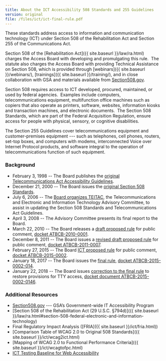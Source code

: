 ```yaml
---
title: About the ICT Accessibility 508 Standards and 255 Guidelines
version: original
file: /files/ict/ict-final-rule.pdf
---
```

These standards address access to information and communication technology (ICT) under Section 508 of the Rehabilitation Act and Section 255 of the Communications Act. 

Section 508 of the [Rehabilitation Act]({{ site.baseurl }}/law/ra.html) charges the Access Board with developing and promulgating this rule.&nbsp; The statute also charges the Access Board with providing Technical Assistance on Section 508, which is provided through [webinars]({{ site.baseurl }}/webinars/), [trainings]({{ site.baseurl }}/training/), and in close collaboration with GSA and materials available from [Section508.gov](https://www.section508.gov).

Section 508 requires access to ICT developed, procured, maintained, or used by federal agencies.&nbsp; 
Examples include computers, telecommunications equipment, multifunction office machines such as copiers that also operate as printers, software, websites, information kiosks and transaction machines, and electronic documents.&nbsp; 
The Section 508 Standards, which are part of the Federal Acquisition Regulation, ensure access for people with physical, sensory, or cognitive disabilities.

The Section 255 Guidelines cover telecommunications equipment and customer-premises equipment --- such as telephones, cell phones, routers, set-top boxes, and computers with modems, interconnected Voice over Internet Protocol products, and software integral to the operation of telecommunications function of such equipment.

### Background

* February 3, 1998 -- The Board publishes the [original Telecommunications Act Accessibility Guidelines](https://federalregister.gov/d/98-2414).
* December 21, 2000 -- The Board issues the [original Section 508 Standards](https://federalregister.gov/d/00-32017).
* July 6, 2006 -- The [Board organizes TEITAC](https://federalregister.gov/d/E6-10562), the Telecommunications and Electronic and Information Technology Advisory Committee, to assist in updating the Section 508 Standards and Telecommunications Act Guidelines.
* April 3, 2008 -- The Advisory Committee presents its final report to the Board.
* March 22, 2010 -- The Board releases a [draft proposed rule](https://federalregister.gov/d/2010-6245) for public comment, [docket ATBCB-2010-0001](https://www.regulations.gov/docket/ATBCB-2010-0001).
* December 8, 2011 -- The Board issues a [revised draft proposed rule](https://federalregister.gov/d/2011-31462) for public comment, [docket ATBCB-2011-0007](https://www.regulations.gov/docket/ATBCB-2011-0007).
* February 27, 2015 -- The Board [ICT proposed rule](https://federalregister.gov/d/2015-03467) for public comment, [docket ATBCB-2015-0002](https://www.regulations.gov/docket/ATBCB-2015-0002).
* January 18, 2017 -- The Board issues the [final rule](https://federalregister.gov/d/2017-00395), [docket ATBCB-2015-0002-014](https://www.regulations.gov/document/ATBCB-2015-0002-0144).
* January 22, 2018 -- The Board issues [correction to the final rule](https://federalregister.gov/d/2018-00848) to restore provisions for TTY access, [docket document ATBCB-2015-0002-0146](https://www.regulations.gov/document/ATBCB-2015-0002-0146).

### Additional Resources

* [Section508.gov](https://section508.gov) --- GSA’s Government-wide IT Accessibility Program
* [Section 508 of the Rehabilitation Act (29 U.S.C. §794d)]({{ site.baseurl }}/law/ra.html#section-508-federal-electronic-and-information-technology)
* Final Regulatory Impact Analysis ([FRIA]({{ site.baseurl }}/ict/fria.html))
* [Comparison Table of WCAG 2.0 to Original 508 Standards]({{ site.baseurl }}/ict/wcag2ict.html)
* [Mapping of WCAG 2.0 to Functional Performance Criteria]({{ site.baseurl }}/ict/wcagtofpc.html)
* [ICT Testing Baseline for Web Accessibility](https://ictbaseline.access-board.gov)
